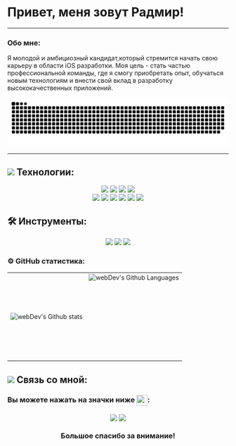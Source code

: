 
# Привет, меня зовут Радмир!

---

###  Обо мне:

 Я молодой и амбициозный кандидат,который стремится начать свою карьеру в области iOS разработки. Моя цель - стать частью профессиональной команды, где я смогу приобретать опыт, обучаться новым технологиям и внести свой вклад в разработку высококачественных приложений.
<p align="center">
 <img width="600" src="https://raw.githubusercontent.com/platane/snk/output/github-contribution-grid-snake-dark.svg" alt="snake"/>
</p>

---

## <img src="https://media.giphy.com/media/j2pOGeGYKe2xCCKwfi/giphy.gif" width="40"> Технологии:

<p align="center">
   <img style="pointer-events: none;" src="https://img.shields.io/badge/swift-%23ED8B00.svg?style=for-the-badge&logo=swift&logoColor=white">
   <img style="pointer-events: none;" src="https://img.shields.io/badge/UIKit-0078D6?style=for-the-badge&logoColor=white">
   <img style="pointer-events: none;" src="https://img.shields.io/badge/MVC-c600c7?style=for-the-badge&logoColor=white">
   <img style="pointer-events: none;" src="https://img.shields.io/badge/MTP-c600c7?style=for-the-badge&logoColor=white">
   </br>
   <img style="pointer-events: none;" src="https://img.shields.io/badge/AutoLayout-0078D6?style=for-the-badge&logoColor=white">
   <img style="pointer-events: none;" src="https://img.shields.io/badge/SnapKit-0169d0?style=for-the-badge&logoColor=white">
   <img style="pointer-events: none;" src="https://img.shields.io/badge/Programmatic Interface-c600c7?style=for-the-badge&logoColor=white">
    <img style="pointer-events: none;" src="https://img.shields.io/badge/Git-039BE5?style=for-the-badge&logoColor=white">
     <img style="pointer-events: none;" src="https://img.shields.io/badge/GitFlow-fe9c1b?style=for-the-badge&logoColor=white">
   <img style="pointer-events: none;" src="https://img.shields.io/badge/Networking-00dae6?style=for-the-badge&logoColor=white">
</p> 


## 🛠 Инструменты:
<p align="center">
   <img src="https://img.shields.io/badge/GitHub-100000?style=for-the-badge&logo=github&logoColor=white">
   <img src="https://img.shields.io/badge/XCode%20-3CDA89?style=for-the-badge&logo=android-studio&logoColor=white">
   <img src="https://img.shields.io/badge/git-F05032?style=for-the-badge&logo=git&logoColor=white">
   </br>
</p> 

### ⚙️ GitHub статистика:

<table>
  <tr>
    <td>
      <img align="left" src="https://github-readme-stats.vercel.app/api?username=ra9miry&show_icons=true&theme=merko" alt="webDev's Github stats"/>
    </td>
    <td>
      <img height="195px" align="right" alt="webDev's Github Languages" src="https://github-readme-stats-sigma-five.vercel.app/api/top-langs/?username=ra9miry&layout=compact&theme=vision-friendly-dark"/>
    </td>
  </tr>
</table>

## <img src="https://media.tenor.com/wLuGDio_sbIAAAAi/piyueshmodi-curiouspiyuesh.gif" width="40"> Связь со мной:
### Вы можете нажать на значки ниже <img src="https://raw.githubusercontent.com/Tarikul-Islam-Anik/Animated-Fluent-Emojis/master/Emojis/Hand%20gestures/Backhand%20Index%20Pointing%20Down.png" width="25" height="25" align="center"/>:
<p align="center">
   <a href="https://t.me/ra9miry" target="blank"><img align="center" src="https://img.shields.io/badge/Telegram-2CA5E0?style=for-the-badge&logo=telegram&logoColor=white" /></a>
   <a href="https://www.instagram.com/ra9m1r06/" target="blank"><img align="center" src="https://img.shields.io/badge/Instagram-833AB4?style=for-the-badge&logo=instagram&logoColor=white" /></a>
</p>
<h3 align="center">Большое спасибо за внимание!</h3>
